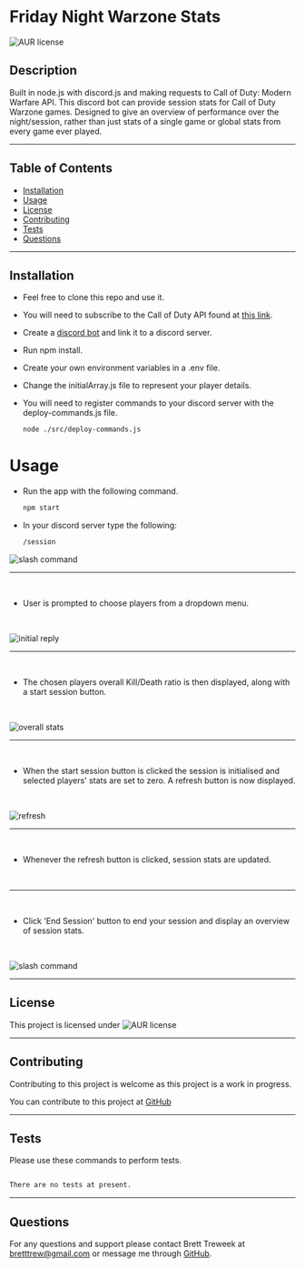 # Friday Night Warzone Stats

![AUR license](https://img.shields.io/static/v1?label=License&message=MIT&color=blue)

## Description

Built in node.js with discord.js and making requests to Call of Duty: Modern Warfare API. This discord bot can provide session stats for Call of Duty Warzone games. Designed to give an overview of performance over the night/session, rather than just stats of a single game or global stats from every game ever played. 

---
## Table of Contents

- [Installation](#installation)
- [Usage](#usage)
- [License](#license)
- [Contributing](#contributing)
- [Tests](#tests)
- [Questions](#questions)

---
## Installation

- Feel free to clone this repo and use it. 
- You will need to subscribe to the Call of Duty API found at [this link](https://rapidapi.com/elreco/api/call-of-duty-modern-warfare/).
- Create a [discord bot](https://discord.com/developers/docs/intro) and link it to a discord server.
- Run npm install.
- Create your own environment variables in a .env file.
- Change the initialArray.js file to represent your player details.
- You will need to register commands to your discord server with the deploy-commands.js file.

    ```bash
    node ./src/deploy-commands.js
    ```


# Usage

- Run the app with the following command.   

    ```bash
    npm start
    ```

- In  your discord server type the following:
    ```bash
    /session
    ```
![slash command](./src/images/slash.png)

---
<br>

- User is prompted to choose players from a dropdown menu. 

<br>

![initial reply](./src/images/select-players.png)


---
<br>

- The chosen players overall Kill/Death ratio is then displayed, along with a start session button.

<br>

![overall stats](./src/images/overall-stats.png)

---
<br>

- When the start session button is clicked the session is initialised and selected players' stats are set to zero. A refresh button is now displayed.

<br>

![refresh](./src/images/refresh.png)

---  
<br>

- Whenever the refresh button is clicked, session stats are updated.

<br>

<!-- ![slash command](./src/images/slash.webp) -->

---
<br>

- Click 'End Session' button to end your session and display an overview of session stats.

<br>

![slash command](./src/images/overview.png)

---
## License

This project is licensed under ![AUR license](https://img.shields.io/static/v1?label=License&message=MIT&color=blue)

---
## Contributing

Contributing to this project is welcome as this project is a work in progress.

You can contribute to this project at [GitHub](https://github.com/brett-treweek/friday-night-warzone-stats)

---
## Tests

Please use these commands to perform tests.

```bash

There are no tests at present.

```

---
## Questions

For any questions and support please contact Brett Treweek at bretttrew@gmail.com or message me through [GitHub](https://github.com/brett-treweek).